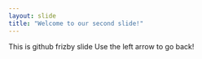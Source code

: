 ```yaml
---
layout: slide
title: "Welcome to our second slide!"
---
```

This is github frizby slide
Use the left arrow to go back!